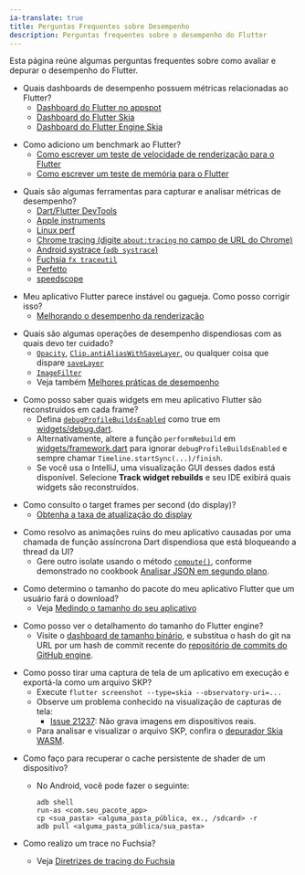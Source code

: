 ```yaml
---
ia-translate: true
title: Perguntas Frequentes sobre Desempenho
description: Perguntas frequentes sobre o desempenho do Flutter
---
```


Esta página reúne algumas perguntas frequentes sobre como avaliar
e depurar o desempenho do Flutter.

* Quais dashboards de desempenho possuem métricas relacionadas
  ao Flutter?
  * [Dashboard do Flutter no appspot][]
  * [Dashboard do Flutter Skia][]
  * [Dashboard do Flutter Engine Skia][]

[Dashboard do Flutter no appspot]: https://flutter-dashboard.appspot.com/
[Dashboard do Flutter Engine Skia]: https://flutter-engine-perf.skia.org/t/?subset=regressions
[Dashboard do Flutter Skia]: https://flutter-flutter-perf.skia.org/t/?subset=regressions

* Como adiciono um benchmark ao Flutter?
  * [Como escrever um teste de velocidade de renderização para o
    Flutter][speed-test]
  * [Como escrever um teste de memória para o Flutter][memory-test]

[memory-test]: {{site.repo.flutter}}/blob/master/docs/contributing/testing/How-to-write-a-memory-test-for-Flutter.md
[speed-test]: {{site.repo.flutter}}/blob/master/docs/contributing/testing/How-to-write-a-render-speed-test-for-Flutter.md

* Quais são algumas ferramentas para capturar e analisar métricas
  de desempenho?
  * [Dart/Flutter DevTools](/tools/devtools)
  * [Apple instruments](https://en.wikipedia.org/wiki/Instruments_(software))
  * [Linux perf](https://en.wikipedia.org/wiki/Perf_(Linux))
  * [Chrome tracing (digite `about:tracing` no campo de URL do
    Chrome)][tracing]
  * [Android systrace (`adb systrace`)][systrace]
  * [Fuchsia `fx traceutil`][traceutil]
  * [Perfetto](https://ui.perfetto.dev/)
  * [speedscope](https://www.speedscope.app/)

[systrace]: {{site.android-dev}}/studio/profile/systrace
[tracing]: https://www.chromium.org/developers/how-tos/trace-event-profiling-tool
[traceutil]: https://fuchsia.dev/fuchsia-src/development/tracing/usage-guide

* Meu aplicativo Flutter parece instável ou gagueja. Como posso
  corrigir isso?
  * [Melhorando o desempenho da renderização][]

[Melhorando o desempenho da renderização]: /perf/rendering-performance

* Quais são algumas operações de desempenho dispendiosas com as
  quais devo ter cuidado?
  * [`Opacity`][], [`Clip.antiAliasWithSaveLayer`][], ou qualquer coisa que
    dispare [`saveLayer`][]
  * [`ImageFilter`][]
  * Veja também [Melhores práticas de desempenho][]

[`Clip.antiAliasWithSaveLayer`]: {{site.api}}/flutter/dart-ui/Clip.html#antiAliasWithSaveLayer
[`ImageFilter`]: {{site.api}}/flutter/dart-ui/ImageFilter-class.html
[`Opacity`]: {{site.api}}/flutter/widgets/Opacity-class.html
[Melhores práticas de desempenho]: /perf/best-practices
[`savelayer`]: {{site.api}}/flutter/dart-ui/Canvas/saveLayer.html

* Como posso saber quais widgets em meu aplicativo Flutter são
  reconstruídos em cada frame?
  * Defina [`debugProfileBuildsEnabled`][] como true em
    [widgets/debug.dart][debug.dart].
  * Alternativamente, altere a função `performRebuild` em
    [widgets/framework.dart][framework.dart] para ignorar
    `debugProfileBuildsEnabled` e sempre chamar
    `Timeline.startSync(...)/finish`.
  * Se você usa o IntelliJ, uma visualização GUI desses dados
    está disponível. Selecione **Track widget rebuilds** e seu
    IDE exibirá quais widgets são reconstruídos.

[`debugProfileBuildsEnabled`]: {{site.api}}/flutter/widgets/debugProfileBuildsEnabled.html
[debug.dart]: {{site.repo.flutter}}/blob/master/packages/flutter/lib/src/widgets/debug.dart
[framework.dart]: {{site.repo.flutter}}/blob/master/packages/flutter/lib/src/widgets/framework.dart

* Como consulto o target frames per second (do display)?
  * [Obtenha a taxa de atualização do display][]

[Obtenha a taxa de atualização do display]: {{site.repo.engine}}/blob/main/docs/Engine-specific-Service-Protocol-extensions.md#get-the-display-refresh-rate-_fluttergetdisplayrefreshrate

* Como resolvo as animações ruins do meu aplicativo causadas por
  uma chamada de função assíncrona Dart dispendiosa que está
  bloqueando a thread da UI?
  * Gere outro isolate usando o método [`compute()`][], conforme
    demonstrado no cookbook [Analisar JSON em segundo plano][].

[`compute()`]: {{site.api}}/flutter/foundation/compute-constant.html
[Analisar JSON em segundo plano]: /cookbook/networking/background-parsing

* Como determino o tamanho do pacote do meu aplicativo Flutter
  que um usuário fará o download?
  * Veja [Medindo o tamanho do seu aplicativo][]

[Medindo o tamanho do seu aplicativo]: /perf/app-size

* Como posso ver o detalhamento do tamanho do Flutter engine?
  * Visite o [dashboard de tamanho binário][], e substitua o
    hash do git na URL por um hash de commit recente do
    [repositório de commits do GitHub engine][].

[dashboard de tamanho binário]: https://storage.googleapis.com/flutter_infra_release/flutter/241c87ad800beeab545ab867354d4683d5bfb6ce/android-arm-release/sizes/index.html
[repositório de commits do GitHub engine]: {{site.repo.engine}}/commits

* Como posso tirar uma captura de tela de um aplicativo em
  execução e exportá-la como um arquivo SKP?
  * Execute `flutter screenshot --type=skia --observatory-uri=...`
  * Observe um problema conhecido na visualização de capturas
    de tela:
    * [Issue 21237][]: Não grava imagens em dispositivos reais.
  * Para analisar e visualizar o arquivo SKP, confira o
    [depurador Skia WASM][].

[Issue 21237]: {{site.repo.flutter}}/issues/21237
[depurador Skia WASM]: https://debugger.skia.org/

* Como faço para recuperar o cache persistente de shader de um
  dispositivo?
  * No Android, você pode fazer o seguinte:
    ```console
    adb shell
    run-as <com.seu_pacote_app>
    cp <sua_pasta> <alguma_pasta_pública, ex., /sdcard> -r
    adb pull <alguma_pasta_pública/sua_pasta>
    ```

* Como realizo um trace no Fuchsia?
  * Veja [Diretrizes de tracing do Fuchsia][traceutil]
